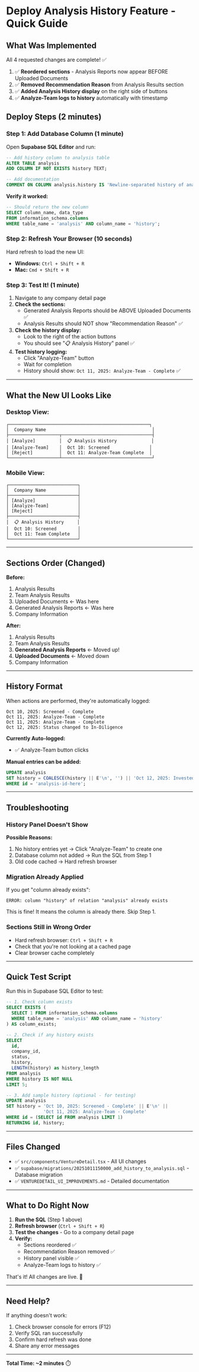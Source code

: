 # Deploy Analysis History Feature - Quick Guide

## What Was Implemented

All 4 requested changes are complete! ✅

1. ✅ **Reordered sections** - Analysis Reports now appear BEFORE Uploaded Documents
2. ✅ **Removed Recommendation Reason** from Analysis Results section
3. ✅ **Added Analysis History display** on the right side of buttons
4. ✅ **Analyze-Team logs to history** automatically with timestamp

## Deploy Steps (2 minutes)

### Step 1: Add Database Column (1 minute)

Open **Supabase SQL Editor** and run:

```sql
-- Add history column to analysis table
ALTER TABLE analysis 
ADD COLUMN IF NOT EXISTS history TEXT;

-- Add documentation
COMMENT ON COLUMN analysis.history IS 'Newline-separated history of analysis actions with timestamps';
```

**Verify it worked:**
```sql
-- Should return the new column
SELECT column_name, data_type 
FROM information_schema.columns 
WHERE table_name = 'analysis' AND column_name = 'history';
```

### Step 2: Refresh Your Browser (10 seconds)

Hard refresh to load the new UI:
- **Windows:** `Ctrl + Shift + R`
- **Mac:** `Cmd + Shift + R`

### Step 3: Test It! (1 minute)

1. Navigate to any company detail page
2. **Check the sections:**
   - Generated Analysis Reports should be ABOVE Uploaded Documents ✅
   - Analysis Results should NOT show "Recommendation Reason" ✅
3. **Check the history display:**
   - Look to the right of the action buttons
   - You should see "📋 Analysis History" panel ✅
4. **Test history logging:**
   - Click "Analyze-Team" button
   - Wait for completion
   - History should show: `Oct 11, 2025: Analyze-Team - Complete` ✅

---

## What the New UI Looks Like

### Desktop View:
```
┌─────────────────────────────────────────────────────┐
│  Company Name                                        │
├───────────────────┬──────────────────────────────────┤
│ [Analyze]         │  📋 Analysis History             │
│ [Analyze-Team]    │  Oct 10: Screened               │
│ [Reject]          │  Oct 11: Analyze-Team Complete  │
└───────────────────┴──────────────────────────────────┘
```

### Mobile View:
```
┌──────────────────────────┐
│  Company Name            │
├──────────────────────────┤
│ [Analyze]                │
│ [Analyze-Team]           │
│ [Reject]                 │
├──────────────────────────┤
│  📋 Analysis History     │
│  Oct 10: Screened        │
│  Oct 11: Team Complete   │
└──────────────────────────┘
```

---

## Sections Order (Changed)

**Before:**
1. Analysis Results
2. Team Analysis Results  
3. Uploaded Documents ← Was here
4. Generated Analysis Reports ← Was here
5. Company Information

**After:**
1. Analysis Results
2. Team Analysis Results
3. **Generated Analysis Reports** ← Moved up!
4. **Uploaded Documents** ← Moved down
5. Company Information

---

## History Format

When actions are performed, they're automatically logged:

```
Oct 10, 2025: Screened - Complete
Oct 11, 2025: Analyze-Team - Complete
Oct 11, 2025: Analyze-Team - Complete
Oct 12, 2025: Status changed to In-Diligence
```

**Currently Auto-logged:**
- ✅ Analyze-Team button clicks

**Manual entries can be added:**
```sql
UPDATE analysis 
SET history = COALESCE(history || E'\n', '') || 'Oct 12, 2025: Invested - Complete'
WHERE id = 'analysis-id-here';
```

---

## Troubleshooting

### History Panel Doesn't Show

**Possible Reasons:**
1. No history entries yet → Click "Analyze-Team" to create one
2. Database column not added → Run the SQL from Step 1
3. Old code cached → Hard refresh browser

### Migration Already Applied

If you get "column already exists":
```
ERROR: column "history" of relation "analysis" already exists
```

This is fine! It means the column is already there. Skip Step 1.

### Sections Still in Wrong Order

- Hard refresh browser: `Ctrl + Shift + R`
- Check that you're not looking at a cached page
- Clear browser cache completely

---

## Quick Test Script

Run this in Supabase SQL Editor to test:

```sql
-- 1. Check column exists
SELECT EXISTS (
  SELECT 1 FROM information_schema.columns 
  WHERE table_name = 'analysis' AND column_name = 'history'
) AS column_exists;

-- 2. Check if any history exists
SELECT 
  id, 
  company_id, 
  status,
  history,
  LENGTH(history) as history_length
FROM analysis 
WHERE history IS NOT NULL
LIMIT 5;

-- 3. Add sample history (optional - for testing)
UPDATE analysis 
SET history = 'Oct 10, 2025: Screened - Complete' || E'\n' || 
              'Oct 11, 2025: Analyze-Team - Complete'
WHERE id = (SELECT id FROM analysis LIMIT 1)
RETURNING id, history;
```

---

## Files Changed

- ✅ `src/components/VentureDetail.tsx` - All UI changes
- ✅ `supabase/migrations/20251011150000_add_history_to_analysis.sql` - Database migration
- ✅ `VENTUREDETAIL_UI_IMPROVEMENTS.md` - Detailed documentation

---

## What to Do Right Now

1. **Run the SQL** (Step 1 above)
2. **Refresh browser** (`Ctrl + Shift + R`)
3. **Test the changes** - Go to a company detail page
4. **Verify:**
   - Sections reordered ✅
   - Recommendation Reason removed ✅
   - History panel visible ✅
   - Analyze-Team logs to history ✅

That's it! All changes are live. 🎉

---

## Need Help?

If anything doesn't work:
1. Check browser console for errors (F12)
2. Verify SQL ran successfully
3. Confirm hard refresh was done
4. Share any error messages

---

**Total Time: ~2 minutes** ⏱️




